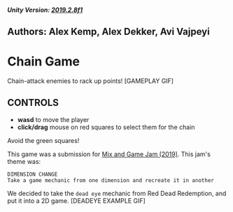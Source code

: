 ##### Unity Version: [2019.2.8f1](https://unity3d.com/get-unity/download/archive)

## Authors: Alex Kemp, Alex Dekker, Avi Vajpeyi

# Chain Game
Chain-attack enemies to rack up points!
[GAMEPLAY GIF]

## CONTROLS

- **wasd** to move the player
- **click/drag** mouse on red squares to select them for the chain

Avoid the green squares! 

This game was a submission for [Mix and Game Jam (2019)](https://itch.io/jam/mix-and-game-jam). 
This jam's theme was:

```
DIMENSION CHANGE
Take a game mechanic from one dimension and recreate it in another
```
We decided to take the `dead eye` mechanic from Red Dead Redemption, and put it into a 2D game.
[DEADEYE EXAMPLE GIF]
